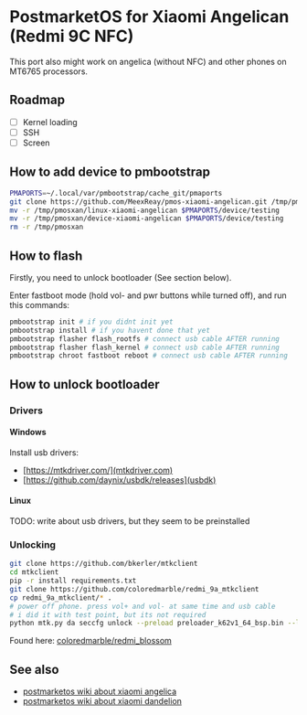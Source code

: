 # PostmarketOS for Xiaomi Angelican (Redmi 9C NFC)

This port also might work on angelica (without NFC) and other phones on MT6765 processors.

## Roadmap

- [ ] Kernel loading
- [ ] SSH
- [ ] Screen

## How to add device to pmbootstrap

```bash
PMAPORTS=~/.local/var/pmbootstrap/cache_git/pmaports
git clone https://github.com/MeexReay/pmos-xiaomi-angelican.git /tmp/pmosxan
mv -r /tmp/pmosxan/linux-xiaomi-angelican $PMAPORTS/device/testing
mv -r /tmp/pmosxan/device-xiaomi-angelican $PMAPORTS/device/testing
rm -r /tmp/pmosxan
```

## How to flash

Firstly, you need to unlock bootloader (See section below).

Enter fastboot mode (hold vol- and pwr buttons while turned off), and run this commands:

```bash
pmbootstrap init # if you didnt init yet
pmbootstrap install # if you havent done that yet
pmbootstrap flasher flash_rootfs # connect usb cable AFTER running
pmbootstrap flasher flash_kernel # connect usb cable AFTER running
pmbootstrap chroot fastboot reboot # connect usb cable AFTER running
```

## How to unlock bootloader

### Drivers

#### Windows

Install usb drivers:

- [https://mtkdriver.com/](mtkdriver.com)
- [https://github.com/daynix/usbdk/releases](usbdk)

#### Linux

TODO: write about usb drivers, but they seem to be preinstalled

### Unlocking

```bash
git clone https://github.com/bkerler/mtkclient
cd mtkclient
pip -r install requirements.txt
git clone https://github.com/coloredmarble/redmi_9a_mtkclient
cp redmi_9a_mtkclient/* .
# power off phone. press vol+ and vol- at same time and usb cable
# i did it with test point, but its not required
python mtk.py da seccfg unlock --preload preloader_k62v1_64_bsp.bin --loader n.bin
```

Found here: [coloredmarble/redmi_blossom](https://github.com/coloredmarble/redmi_blossom)

## See also

- [postmarketos wiki about xiaomi angelica](https://wiki.postmarketos.org/wiki/Xiaomi_Redmi_9C_(xiaomi-angelica))
- [postmarketos wiki about xiaomi dandelion](https://wiki.postmarketos.org/wiki/Xiaomi_Redmi_9A_(xiaomi-dandelion))

